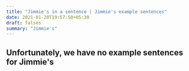 ```yaml
---
title: "Jimmie's in a sentence | Jimmie's example sentences"
date: 2021-01-20T19:57:50+05:30
draft: falses
summary: "Jimmie's"
---
```

## Unfortunately, we have no example sentences for Jimmie's                 
